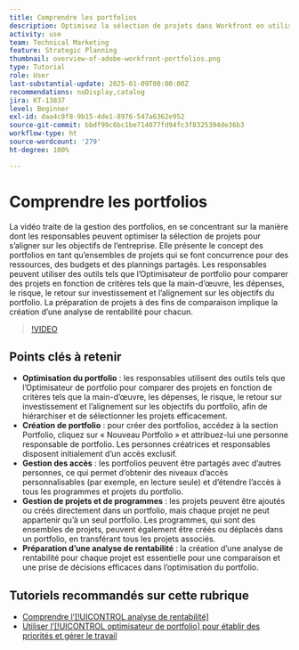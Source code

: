 ```yaml
---
title: Comprendre les portfolios
description: Optimisez la sélection de projets dans Workfront en utilisant l’Optimisateur de portfolio, en créant des portfolios avec un accès géré, en organisant des projets et des programmes, et en préparant des analyses de rentabilité pour une prise de décisions éclairée.
activity: use
team: Technical Marketing
feature: Strategic Planning
thumbnail: overview-of-adobe-workfront-portfolios.png
type: Tutorial
role: User
last-substantial-update: 2025-01-09T00:00:00Z
recommendations: noDisplay,catalog
jira: KT-13837
level: Beginner
exl-id: daa4c8f8-9b15-4de1-8976-547a6362e952
source-git-commit: bbdf99c6bc1be714077fd94fc3f8325394de36b3
workflow-type: ht
source-wordcount: '279'
ht-degree: 100%

---
```


# Comprendre les portfolios

La vidéo traite de la gestion des portfolios, en se concentrant sur la manière dont les responsables peuvent optimiser la sélection de projets pour s’aligner sur les objectifs de l’entreprise. Elle présente le concept des portfolios en tant qu’ensembles de projets qui se font concurrence pour des ressources, des budgets et des plannings partagés. Les responsables peuvent utiliser des outils tels que l’Optimisateur de portfolio pour comparer des projets en fonction de critères tels que la main-d’œuvre, les dépenses, le risque, le retour sur investissement et l’alignement sur les objectifs du portfolio. La préparation de projets à des fins de comparaison implique la création d’une analyse de rentabilité pour chacun.


>[!VIDEO](https://video.tv.adobe.com/v/3442807/?quality=12&learn=on&enablevpops=1)

## Points clés à retenir

* **Optimisation du portfolio** : les responsables utilisent des outils tels que l’Optimisateur de portfolio pour comparer des projets en fonction de critères tels que la main-d’œuvre, les dépenses, le risque, le retour sur investissement et l’alignement sur les objectifs du portfolio, afin de hiérarchiser et de sélectionner les projets efficacement.
* **Création de portfolio** : pour créer des portfolios, accédez à la section Portfolio, cliquez sur « Nouveau Portfolio » et attribuez-lui une personne responsable de portfolio. Les personnes créatrices et responsables disposent initialement d’un accès exclusif.
* **Gestion des accès** : les portfolios peuvent être partagés avec d’autres personnes, ce qui permet d’obtenir des niveaux d’accès personnalisables (par exemple, en lecture seule) et d’étendre l’accès à tous les programmes et projets du portfolio.
* **Gestion de projets et de programmes** : les projets peuvent être ajoutés ou créés directement dans un portfolio, mais chaque projet ne peut appartenir qu’à un seul portfolio. Les programmes, qui sont des ensembles de projets, peuvent également être créés ou déplacés dans un portfolio, en transférant tous les projets associés.
* **Préparation d’une analyse de rentabilité** : la création d’une analyse de rentabilité pour chaque projet est essentielle pour une comparaison et une prise de décisions efficaces dans l’optimisation du portfolio.


## Tutoriels recommandés sur cette rubrique

* [Comprendre l’[!UICONTROL analyse de rentabilité]](/help/portfolios-and-programs/introduction-to-the-business-case.md)
* [Utiliser l’[!UICONTROL optimisateur de portfolio] pour établir des priorités et gérer le travail](/help/portfolios-and-programs/prioritize-and-manage-work-with-portfolios.md)

